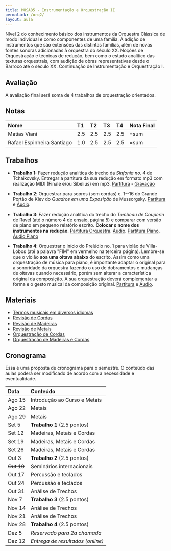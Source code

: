 ```yaml
---
title: MUSA85 - Instrumentação e Orquestração II
permalink: /orq2/
layout: aula
---
```


Nível 2 do conhecimento básico dos instrumentos da Orquestra Clássica de modo
individual e como componentes de uma família, A adição de instrumentos que são
extensões das distintas famílias, além de novas fontes sonoras adicionadas à
orquestra do século XX. Noções de Orquestração e técnicas de redução, bem como o
estudo analítico das texturas orquestrais, com audição de obras representativas
desde o Barroco até o século XX. Continuação de Instrumentação e Orquestração I.

## Avaliação

A avaliação final será soma de 4 trabalhos de orquestração orientados.

## Notas

| Nome                       | T1  | T2  | T3  | T4  | Nota Final |
|:---------------------------|:----|:----|:----|:----|:-----------|
| Matias Viani               | 2.5 | 2.5 | 2.5 | 2.5 | =sum       |
| Rafael Espinheira Santiago | 1.0 | 2.5 | 2.5 | 2.5 | =sum       |


## Trabalhos

- **Trabalho 1:** Fazer redução analítica do trecho da _Sinfonia no. 4_ de
  Tchaikovsky. Entregar a partitura da sua redução em formato mp3 com realização
  MIDI (Finale e/ou Sibelius) em mp3. [Partitura][1] - [Gravação][2]

- **Trabalho 2**: Orquestrar para sopros (sem cordas) c. 1--16 do Grande Portão
de Kiev do _Quadros em uma Exposição_ de Mussorgsky. [Partitura][3] e
[Áudio][4].

- **Trabalho 3**: Fazer redução analítica do trecho do _Tombeau de Couperin_ de
Ravel (até o número 4 de ensaio, página 5) e comparar com versão de piano em
pequeno relatório escrito. **Colocar o nome dos instrumentos na redução**.
[Partitura Orquestra][5]. [Áudio][6]. [Partitura Piano][7]. [Áudio Piano][8]

- **Trabalho 4**: Orquestrar o início do Prelúdio no. 1 para
  violão de Villa-Lobos (até a palavra "FIM" em vermelho na terceira
  página). Lembre-se que o violão **soa uma oitava abaixo** do
  escrito. Assim como uma orquestração de música para piano, é
  importante adaptar o original para a sonoridade da orquestra fazendo
  o uso de dobramentos e mudanças de oitavas quando necessário, porém
  sem alterar a característica original da composição. A sua
  orquestração deverá complementar a forma e o gesto musical da
  composição original. [Partitura][10] e [Áudio][11].


[1]: https://www.dropbox.com/scl/fi/g4c1d7psgc74cohv1dop0/Tchaikovsky-Sinfonia-4.pdf?rlkey=7obqji4zieah6livuwc1t19oh
[2]: https://www.dropbox.com/scl/fi/6opkoj0cdhnz80qpfmk8v/Tchaikovsky-Sinfonia-4.mp3?rlkey=vpqyzdkgcyu8ep5edxo1j2o1w
[3]: https://ln5.sync.com/dl/309423f30/p5sbe7fe-3twpp5cn-tvsgnxmh-526k8e5m
[4]: https://ln5.sync.com/dl/d66816390/ipu6a2sa-5r5s9xp2-gzk729q3-eftnkfkz
[5]: https://www.dropbox.com/scl/fi/mctgsrioyiooco482h2a1/Ravel-Tombeau-Orq.pdf?rlkey=b8u9s956qkmz11vpsugrto4mf&dl=0
[6]: https://www.dropbox.com/scl/fi/3znsbmtsw25yv1fhzig10/Ravel-Tombeau-Orq.m4a?rlkey=hoy3thv4m3fgf7xi9p9tynzss&dl=0
[7]: https://www.dropbox.com/scl/fi/85z0b53xtpzhx89csh2hq/Ravel-Tombeau-Piano.pdf?rlkey=lqu17g409sxlt6nq74ncj25xj&dl=0
[8]: https://www.dropbox.com/scl/fi/yjgdoi81qu3k8k8golvvn/Ravel-Tombeau-Piano.m4a?rlkey=vr1tm24xupwrbcik90gdavh8t&dl=0
[10]: https://www.dropbox.com/scl/fi/zbfjoy455xxiy0x9wgcvf/Villa-Lobos-Preludio-1.pdf?rlkey=t1njpdagobpr5v8xin77hju34&dl=0
[11]: https://www.dropbox.com/scl/fi/1qi9gz37j2w1mht8urx4k/Villa-Lobos-Preludio-1.mp3?rlkey=0ec9fqakmqdufx3yi5v3m99mg&dl=0

## Materiais

- [Termos musicais em diversos idiomas](https://web.library.yale.edu/cataloging/music/instname)
- [Revisão de Cordas](https://orq3.netlify.app/docs/cordas-revisao/)
- [Revisão de Madeiras](https://orq3.netlify.app/docs/madeiras-revisao/)
- [Revisão de Metais](https://orq3.netlify.app/docs/metais-revisao/)
- [Orquestração de Cordas](https://orq3.netlify.app/docs/cordas-orquestracao/)
- [Orquestração de Madeiras e Cordas](https://orq3.netlify.app/docs/madeiras-orquestracao/)

## Cronograma

Essa é uma proposta de cronograma para o semestre. O conteúdo das aulas poderá
ser modificado de acordo com a necessidade e eventualidade.

| Data       | Conteúdo                         |
|:-----------|:---------------------------------|
| Ago 15     | Introdução ao Curso e Metais     |
| Ago 22     | Metais                           |
| Ago 29     | Metais                           |
| Set 5      | **Trabalho 1** (2.5 pontos)      |
| Set 12     | Madeiras, Metais e Cordas        |
| Set 19     | Madeiras, Metais e Cordas        |
| Set 26     | Madeiras, Metais e Cordas        |
| Out 3      | **Trabalho 2** (2.5 pontos)      |
| ~~Out 10~~ | Seminários internacionais        |
| Out 17     | Percussão e teclados             |
| Out 24     | Percussão e teclados             |
| Out 31     | Análise de Trechos               |
| Nov 7      | **Trabalho 3** (2.5 pontos)      |
| Nov 14     | Análise de Trechos               |
| Nov 21     | Análise de Trechos               |
| Nov 28     | **Trabalho 4** (2.5 pontos)      |
| Dez 5      | _Reservado para 2a chamada_      |
| Dez 12     | _Entrega de resultados (online)_ |
